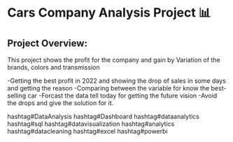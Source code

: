 <h1>Cars Company Analysis Project 📊</h1>

<h2>Project Overview:</h2>
This project shows the profit for the company and gain by Variation of the brands, colors and transmission 

-Getting the best profit in 2022 and showing the drop of sales in some days and getting the reason 
-Comparing between the variable for know the best-selling car 
-Forcast the data tell today for getting the future vision 
-Avoid the drops and give the solution for it. 

hashtag#DataAnalysis hashtag#Dashboard
hashtag#dataanalytics hashtag#sql hashtag#datavisualization hashtag#analytics hashtag#datacleaning hashtag#excel hashtag#powerbi
